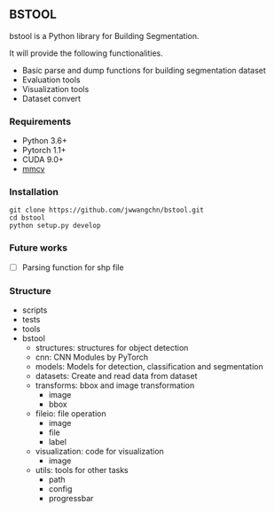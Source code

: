 ## BSTOOL
bstool is a Python library for Building Segmentation.

It will provide the following functionalities.

- Basic parse and dump functions for building segmentation dataset
- Evaluation tools
- Visualization tools
- Dataset convert

### Requirements

- Python 3.6+
- Pytorch 1.1+
- CUDA 9.0+
- [mmcv](https://github.com/open-mmlab/mmcv)

### Installation
```
git clone https://github.com/jwwangchn/bstool.git
cd bstool
python setup.py develop
```

### Future works
- [ ] Parsing function for shp file


### Structure
- scripts
- tests
- tools
- bstool
    - structures:       structures for object detection
    - cnn:              CNN Modules by PyTorch
    - models:           Models for detection, classification and segmentation
    - datasets:         Create and read data from dataset
    - transforms:       bbox and image transformation
        - image
        - bbox
    - fileio:           file operation
        - image
        - file
        - label
    - visualization:    code for visualization
        - image
    - utils:            tools for other tasks
        - path
        - config
        - progressbar